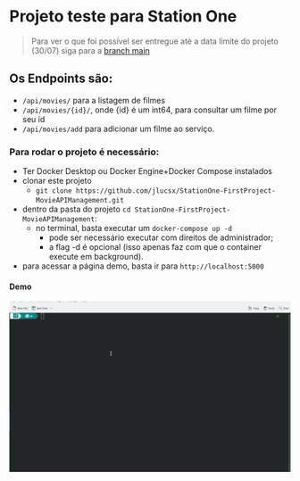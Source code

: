 # Projeto teste para Station One
> Para ver o que foi possível ser entregue até a data limite do projeto (30/07) siga para a [branch main](https://github.com/jlucsx/StationOne-FirstProject-MovieAPIManagement/)
## Os Endpoints são:
- `/api/movies/` para a listagem de filmes
- `/api/movies/{id}/`, onde {id} é um int64, para consultar um filme por seu id
- `/api/movies/add` para adicionar um filme ao serviço.

### Para rodar o projeto é necessário:
- Ter Docker Desktop ou Docker Engine+Docker Compose instalados
- clonar este projeto
  - `git clone https://github.com/jlucsx/StationOne-FirstProject-MovieAPIManagement.git`
- dentro da pasta do projeto `cd StationOne-FirstProject-MovieAPIManagement`:
  - no terminal, basta executar um `docker-compose up -d`
    - pode ser necessário executar com direitos de administrador;
    - a flag -d é opcional (isso apenas faz com que o container execute em background).
- para acessar a página demo, basta ir para `http://localhost:5000`

#### Demo
![Rápido .gif testando o projeto](./etc/postdeliver_demo.gif)
